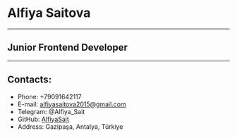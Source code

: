 # Alfiya Saitova
---
## Junior Frontend Developer
---
## Contacts:
- Phone: +79091642117
- E-mail: alfiyasaitova2015@gmail.com
- Telegram: @Alfiya_Sait
- GitHub: [AlfiyaSait](https://github.com/AlfiyaSait)
- Address: Gazipaşa, Antalya, Türkiye
